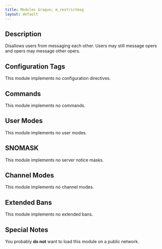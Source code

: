```yaml
---
title: Modules &raquo; m_restrictmsg
layout: default
---
```


## Description

Disallows users from messaging each other. Users may still message opers and opers may message other opers. 

## Configuration Tags

This module implements no configuration directives.

## Commands

This module implements no commands.

## User Modes

This module implements no user modes.

## SNOMASK

This module implements no server notice masks.

## Channel Modes

This module implements no channel modes.

## Extended Bans

This module implements no extended bans.

## Special Notes

You probably **do not** want to load this module on a public network.
